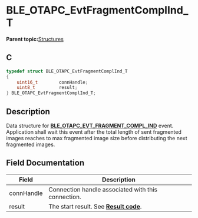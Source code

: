 # BLE\_OTAPC\_EvtFragmentComplInd\_T

**Parent topic:**[Structures](GUID-F8D41958-4513-4D79-8AF8-05E34E981007.md)

## C

```c
typedef struct BLE_OTAPC_EvtFragmentComplInd_T
{
    uint16_t        connHandle;
    uint8_t         result;
} BLE_OTAPC_EvtFragmentComplInd_T;
```

## Description

Data structure for **[BLE\_OTAPC\_EVT\_FRAGMENT\_COMPL\_IND](GUID-077CD1BC-2971-434D-8292-8D749FABC643.md)** event.<br />Application shall wait this event after the total length of sent fragmented images reaches to max fragmented image size before distributing the next fragmented images.

## Field Documentation

|Field|Description|
|-----|-----------|
|connHandle|Connection handle associated with this connection.|
|result|The start result. See **[Result code](GUID-9DD5C3B1-E41C-4DC6-AF09-47F03CD01863.md)**.|

